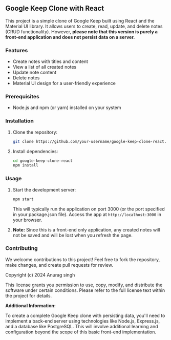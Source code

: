 ## Google Keep Clone with React

This project is a simple clone of Google Keep built using React and the Material UI library. It allows users to create, read, update, and delete notes (CRUD functionality). However, **please note that this version is purely a front-end application and does not persist data on a server.**

### Features

* Create notes with titles and content
* View a list of all created notes
* Update note content
* Delete notes
* Material UI design for a user-friendly experience

### Prerequisites

* Node.js and npm (or yarn) installed on your system

### Installation

1. Clone the repository:

   ```bash
   git clone https://github.com/your-username/google-keep-clone-react.git
   ```

2. Install dependencies:

   ```bash
   cd google-keep-clone-react
   npm install
   ```

### Usage

1. Start the development server:

   ```bash
   npm start
   ```

   This will typically run the application on port 3000 (or the port specified in your package.json file). Access the app at `http://localhost:3000` in your browser.

2. **Note:** Since this is a front-end only application, any created notes will not be saved and will be lost when you refresh the page.

### Contributing

We welcome contributions to this project! Feel free to fork the repository, make changes, and create pull requests for review.



Copyright (c) 2024 Anurag singh

This license grants you permission to use, copy, modify, and distribute the software under certain conditions. Please refer to the full license text within the project for details.


**Additional Information:**

To create a complete Google Keep clone with persisting data, you'll need to implement a back-end server using technologies like Node.js, Express.js, and a database like PostgreSQL. This will involve additional learning and configuration beyond the scope of this basic front-end implementation.
